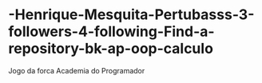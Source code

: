 # -Henrique-Mesquita-Pertubasss-3-followers-4-following-Find-a-repository-bk-ap-oop-calculo
Jogo da forca Academia do Programador
